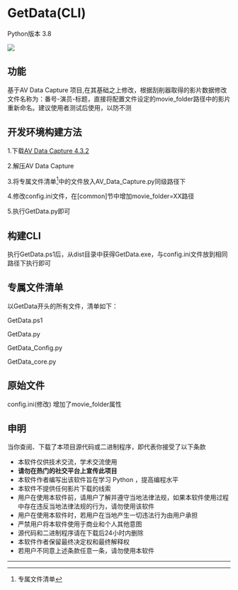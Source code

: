 # GetData(CLI)

Python版本 3.8

![](https://img.shields.io/badge/Python-3.8-yellow.svg?style=flat&logo=python)

## 功能

基于AV Data Capture 项目,在其基础之上修改，根据刮削器取得的影片数据修改文件名称为：番号-演员-标题，直接将配置文件设定的movie_folder路径中的影片重新命名。建议使用者测试后使用，以防不测

## 开发环境构建方法

1.下载[AV Data Capture 4.3.2](https://github.com/yoshiko2/AV_Data_Capture/tree/4.3.2)

2.解压AV Data Capture

3.将专属文件清单[^1]中的文件放入AV_Data_Capture.py同级路径下

4.修改config.ini文件，在[common]节中增加movie_folder=XX路径

5.执行GetData.py即可

## 构建CLI
执行GetData.ps1后，从dist目录中获得GetData.exe，与config.ini文件放到相同路径下执行即可


## 专属文件清单

[^1]:专属文件清单

以GetData开头的所有文件，清单如下：

GetData.ps1 

GetData.py 

GetData_Config.py

GetData_core.py

## 原始文件

config.ini(修改) 增加了movie_folder属性

##  申明
当你查阅、下载了本项目源代码或二进制程序，即代表你接受了以下条款

* 本软件仅供技术交流，学术交流使用
* **请勿在热门的社交平台上宣传此项目**
* 本软件作者编写出该软件旨在学习 Python ，提高编程水平
* 本软件不提供任何影片下载的线索
* 用户在使用本软件前，请用户了解并遵守当地法律法规，如果本软件使用过程中存在违反当地法律法规的行为，请勿使用该软件
* 用户在使用本软件时，若用户在当地产生一切违法行为由用户承担
* 严禁用户将本软件使用于商业和个人其他意图
* 源代码和二进制程序请在下载后24小时内删除
* 本软件作者保留最终决定权和最终解释权
* 若用户不同意上述条款任意一条，请勿使用本软件
---
